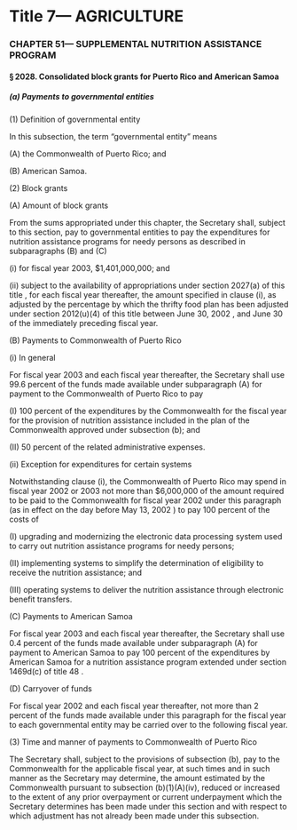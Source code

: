 
# Title 7— AGRICULTURE
### CHAPTER 51— SUPPLEMENTAL NUTRITION ASSISTANCE PROGRAM
#### § 2028. Consolidated block grants for Puerto Rico and American Samoa
##### (a) Payments to governmental entities

(1) Definition of governmental entity

In this subsection, the term “governmental entity” means

(A) the Commonwealth of Puerto Rico; and

(B) American Samoa.

(2) Block grants

(A) Amount of block grants

From the sums appropriated under this chapter, the Secretary shall, subject to this section, pay to governmental entities to pay the expenditures for nutrition assistance programs for needy persons as described in subparagraphs (B) and (C)

(i) for fiscal year 2003, $1,401,000,000; and

(ii) subject to the availability of appropriations under section 2027(a) of this title , for each fiscal year thereafter, the amount specified in clause (i), as adjusted by the percentage by which the thrifty food plan has been adjusted under section 2012(u)(4) of this title between June 30, 2002 , and June 30 of the immediately preceding fiscal year.

(B) Payments to Commonwealth of Puerto Rico

(i) In general

For fiscal year 2003 and each fiscal year thereafter, the Secretary shall use 99.6 percent of the funds made available under subparagraph (A) for payment to the Commonwealth of Puerto Rico to pay

(I) 100 percent of the expenditures by the Commonwealth for the fiscal year for the provision of nutrition assistance included in the plan of the Commonwealth approved under subsection (b); and

(II) 50 percent of the related administrative expenses.

(ii) Exception for expenditures for certain systems

Notwithstanding clause (i), the Commonwealth of Puerto Rico may spend in fiscal year 2002 or 2003 not more than $6,000,000 of the amount required to be paid to the Commonwealth for fiscal year 2002 under this paragraph (as in effect on the day before May 13, 2002 ) to pay 100 percent of the costs of

(I) upgrading and modernizing the electronic data processing system used to carry out nutrition assistance programs for needy persons;

(II) implementing systems to simplify the determination of eligibility to receive the nutrition assistance; and

(III) operating systems to deliver the nutrition assistance through electronic benefit transfers.

(C) Payments to American Samoa

For fiscal year 2003 and each fiscal year thereafter, the Secretary shall use 0.4 percent of the funds made available under subparagraph (A) for payment to American Samoa to pay 100 percent of the expenditures by American Samoa for a nutrition assistance program extended under section 1469d(c) of title 48 .

(D) Carryover of funds

For fiscal year 2002 and each fiscal year thereafter, not more than 2 percent of the funds made available under this paragraph for the fiscal year to each governmental entity may be carried over to the following fiscal year.

(3) Time and manner of payments to Commonwealth of Puerto Rico

The Secretary shall, subject to the provisions of subsection (b), pay to the Commonwealth for the applicable fiscal year, at such times and in such manner as the Secretary may determine, the amount estimated by the Commonwealth pursuant to subsection (b)(1)(A)(iv), reduced or increased to the extent of any prior overpayment or current underpayment which the Secretary determines has been made under this section and with respect to which adjustment has not already been made under this subsection.
